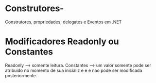 # Construtores-
Construtores, propriedades, delegates e Eventos em .NET

# Modificadores Readonly   ou Constantes
Readonly --> somente leitura.
Constantes --> um valor somente pode ser atribuido no momento de sua inicializ e  e e nao pode ser modificada posteriormente.
 
